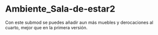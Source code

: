 # Ambiente_Sala-de-estar2
Con este submod se puedes añadir aun más muebles y derocaciones al cuarto, mejor que en la primera versión.
